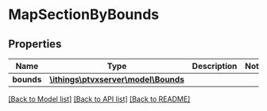 # MapSectionByBounds

## Properties
Name | Type | Description | Notes
------------ | ------------- | ------------- | -------------
**bounds** | [**\ithings\ptvxserver\model\Bounds**](Bounds.md) |  | 

[[Back to Model list]](../../README.md#documentation-for-models) [[Back to API list]](../../README.md#documentation-for-api-endpoints) [[Back to README]](../../README.md)


